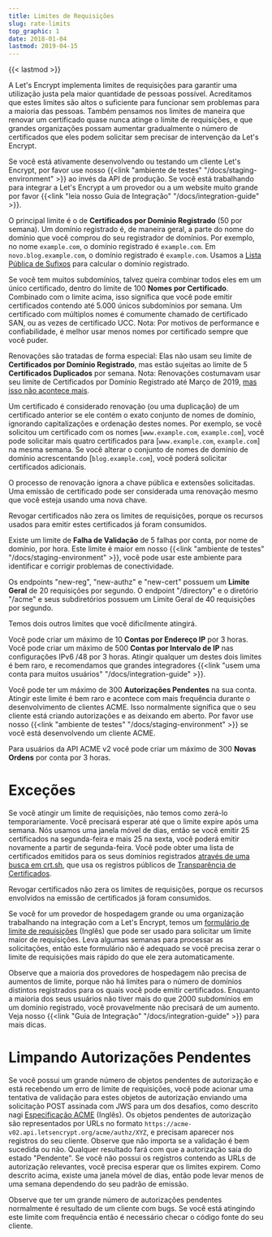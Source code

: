 ```yaml
---
title: Limites de Requisições
slug: rate-limits
top_graphic: 1
date: 2018-01-04
lastmod: 2019-04-15
---
```


{{< lastmod >}}

A Let's Encrypt implementa limites de requisições para garantir uma utilização justa
pela maior quantidade de pessoas possível. Acreditamos que estes limites são altos o suficiente para
funcionar sem problemas para a maioria das pessoas. Também pensamos nos limites de maneira que renovar
um certificado quase nunca atinge o limite de requisições, e que grandes 
organizações possam aumentar gradualmente o número de certificados que eles podem solicitar
sem precisar de intervenção da Let's Encrypt.

Se você está ativamente desenvolvendo ou testando um cliente Let's Encrypt, por favor use
nosso {{<link "ambiente de testes" "/docs/staging-environment" >}} ao invés da API de produção.
Se você está trabalhando para integrar a Let's Encrypt a um provedor ou a um website
muito grande por favor {{<link "leia nosso Guia de Integração" "/docs/integration-guide" >}}.

O principal limite é o de <a name="certificates-per-registered-domain"></a> **Certificados por Domínio Registrado** (50 por semana). Um
domínio registrado é, de maneira geral, a parte do nome do domínio que você comprou
do seu registrador de domínios. Por exemplo, no nome `example.com`,
o domínio registrado é `example.com`. Em `novo.blog.example.com`,
o domínio registrado é `example.com`. Usamos a 
[Lista Pública de Sufixos](https://publicsuffix.org) para calcular o domínio
registrado.   

Se você tem muitos subdomínios, talvez queira combinar todos eles em um único
certificado, dentro do limite de 100 <a name="names-per-certificate"></a>**Nomes por Certificado**. Combinado com o
limite acima, isso significa que você pode emitir certificados contendo até 5.000 únicos
subdomínios por semana. Um certificado com múltiplos nomes é comumente chamado de certificado
SAN, ou as vezes de certificado UCC. Nota: Por motivos de performance e
confiabilidade, é melhor usar menos nomes por certificado sempre que você
puder.

Renovações são tratadas de forma especial: Elas não usam seu limite de <a name="certificates-per-registered-domain"></a> **Certificados por 
Domínio Registrado**, mas estão sujeitas ao 
limite de 5 **Certificados Duplicados** por semana. Nota: Renovações costumavam usar seu limite de Certificados por 
Domínio Registrado até Março de 2019, [mas isso não 
acontece mais](https://community.letsencrypt.org/t/rate-limits-fixing-certs-per-name-rate-limit-order-of-operations-gotcha/88189).

Um certificado é considerado renovação (ou uma duplicação) de um certificado anterior se ele contém
o exato conjunto de nomes de domínio, ignorando capitalizações e ordenação
destes nomes. Por exemplo, se você solicitou um certificado com os nomes
[`www.example.com`, `example.com`], você pode solicitar mais quatro certificados para 
[`www.example.com`, `example.com`] na mesma semana. Se você alterar o conjunto de nomes de domínio
de domínio acrescentando [`blog.example.com`], você poderá solicitar certificados
adicionais.
 
 O processo de renovação ignora a chave pública e extensões solicitadas. Uma emissão de certificado
 pode ser considerada uma renovação mesmo que você esteja usando uma nova chave. 
 
Revogar certificados não zera os limites de requisições, porque os recursos usados para
emitir estes certificados já foram consumidos.

Existe um limite de <a name="failed-validations"></a>**Falha de Validação** de 5 falhas
por conta, por nome de domínio, por hora. Este limite é maior em nosso {{<link "ambiente de testes" "/docs/staging-environment" >}}, você
pode usar este ambiente para identificar e corrigir problemas de conectividade.

Os endpoints "new-reg", "new-authz" e "new-cert" possuem um 
<a name="overall-requests"></a>**Limite
Geral** de 20 requisições por segundo. O endpoint "/directory" e o diretório "/acme" 
e seus subdiretórios possuem um Limite Geral de 40 requisições por segundo.

Temos dois outros limites que você dificilmente atingirá.

Você pode criar um máximo de 10 <a name="accounts-per-ip-address"></a>**Contas por Endereço IP** por 3 horas. Você pode
criar um máximo de 500 **Contas por Intervalo de IP** nas configurações IPv6 /48 por 
3 horas. Atingir qualquer um destes dois limites é bem raro, e recomendamos que
grandes integradores {{<link "usem uma conta para muitos usuários" "/docs/integration-guide" >}}.

Você pode ter um máximo de 300 <a name="pending-authorizations"></a>**Autorizações Pendentes** na sua conta. Atingir
este limite é bem raro e acontece com mais frequência durante o desenvolvimento de clientes ACME. Isso
normalmente significa que o seu cliente está criando autorizações e as deixando em aberto.
Por favor use nosso {{<link "ambiente de testes" "/docs/staging-environment" >}} se você está
desenvolvendo um cliente ACME.

Para usuários da API ACME v2 você pode criar um máximo de 300 <a
name="new-orders"></a>**Novas Ordens** por conta por 3 horas. 

# <a name="overrides"></a>Exceções

Se você atingir um limite de requisições, não temos como zerá-lo temporariamente. Você 
precisará esperar até que o limite expire após uma semana. Nós usamos uma janela móvel de dias,
então se você emitir 25 certificados na segunda-feira e mais 25 na sexta, 
você poderá emitir novamente a partir de segunda-feira. Você pode obter uma lista de certificados
emitidos para os seus domínios registrados [através de uma busca em crt.sh](https://crt.sh), que 
usa os registros públicos de 
[Transparência de Certificados](https://www.certificate-transparency.org). 

Revogar certificados não zera os limites de requisições, porque os recursos envolvidos 
na emissão de certificados já foram consumidos.

Se você for um provedor de hospedagem grande ou uma organização trabalhando na integração
com a Let's Encrypt, temos um [formulário de 
limite de requisições](https://goo.gl/forms/plqRgFVnZbdGhE9n1) (Inglês)
que pode ser usado para solicitar um limite maior de requisições. Leva algumas semanas para processar 
as solicitações, então este formulário não é adequado se você precisa zerar o limite de requisições
mais rápido do que ele zera automaticamente.

Observe que a maioria dos provedores de hospedagem não precisa de aumentos de limite, porque
não há limites para o número de domínios distintos registrados para os quais você pode emitir certificados.
Enquanto a maioria dos seus usuários não tiver mais do que 2000 subdomínios em
um domínio registrado, você provavelmente não precisará de um aumento. Veja nosso {{<link "Guia de Integração" "/docs/integration-guide" >}} para mais dicas.  

# <a name="clearing-pending"></a>Limpando Autorizações Pendentes

Se você possui um grande número de objetos pendentes de autorização e está recebendo um
erro de limite de requisições, você pode acionar uma tentativa de validação para estes
objetos de autorização enviando uma solicitação POST assinada com JWS para um dos desafios, como
descrito nagi 
[Especificação ACME](https://tools.ietf.org/html/rfc8555#section-7.5.1) (Inglês).
Os objetos pendentes de autorização são representados por URLs no formato
`https://acme-v02.api.letsencrypt.org/acme/authz/XYZ`, e precisam aparecer nos
registros do seu cliente. Observe que não importa se a validação é bem sucedida ou não.
Qualquer resultado fará com que a autorização saia do estado "Pendente". Se você não
possui os registros contendo as URLs de autorização relevantes, você precisa esperar que
os limites expirem. Como descrito acima, existe uma janela móvel de dias, então pode 
levar menos de uma semana dependendo do seu padrão de emissão. 

Observe que ter um grande número de autorizações pendentes normalmente é
resultado de um cliente com bugs. Se você está atingindo este limite com frequência então
é necessário checar o código fonte do seu cliente.
